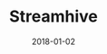 ---
layout: site
title: "Streamhive"
date: 2018-01-02
categories: [community]
version: 4.3.4
major: 4
minor: 3
patch: 4
slug: streamhive
link: http://streamhive.com/
submitter: lpolepeddi
permalink: /sites/:slug
---